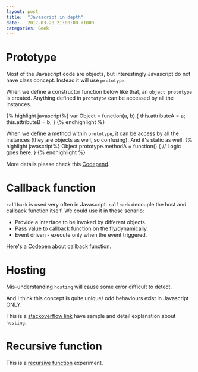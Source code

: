 ```yaml
---
layout: post
title:  "Javascript in depth"
date:   2017-03-28 21:00:00 +1000
categories: Geek
---
```


Prototype
=========
Most of the Javascript code are objects, but interestingly Javascript do not have class concept. Instead it will use `prototype`. 

When we define a constructor function below like that, an `object prototype` is created. Anything defined in `prototype` can be accessed by all the instances.

{% highlight javascript%}
var Object = function(a, b) {
  this.attributeA = a;
  this.attributeB = b;
}
{% endhighlight %}

When we define a method within `prototype`, it can be access by all the instances (they are objects as well, so confusing). And it's static as well.
{% highlight javascript%}
Object.prototype.methodA = function() {
  // Logic goes here.
}
{% endhighlight %}

More details please check this [Codepend](https://codepen.io/eric_tan/pen/OpBqJp).

Callback function
=================
`callback` is used very often in Javascript. `callback` decouple the host and callback function itself. We could use it in these senario:

- Provide a interface to be invoked by different objects.
- Pass value to callback function on the fly/dynamically.
- Event driven - execute only when the event triggered.

Here's a [Codepen](https://codepen.io/eric_tan/pen/KWmOLZ) about callback function.

Hosting
=======

Mis-understanding `hosting` will cause some error difficult to detect.

And I think this concept is quite unique/ odd behaviours exist in Javascript ONLY.

This is a [stackoverflow link](http://stackoverflow.com/questions/7609276/javascript-function-order-why-does-it-matter)  have sample and detail explanation about `hosting`. 

Recursive function
==================

This is a [recursive function](https://codepen.io/eric_tan/pen/OpoqVx) experiment.